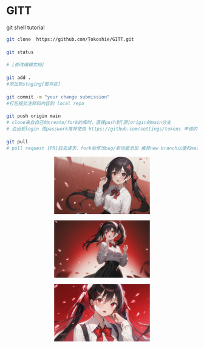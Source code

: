 # GITT
git shell tutorial

<!-- [image](image/1.png) -->
```bash
git clone  https://github.com/Tokoshie/GITT.git

git status

# [修改编辑文档]

git add .
#添加到staging[暂存区]

git commit -m "your change submission"
#打包提交注释和内容到 local repo

git push origin main
# clone来自自己的create/fork的库时，直接push到[源]origin的main分支
# 会出现login 而passwork推荐使用 https://github.com/settings/tokens 申请的token

git pull 
# pull request [PR]拉去请求，fork后修改bug/新功能添加 推荐new branch以便和main分离功能
```

<p align=center>
<img src='image/1.png'width=50%>
</p>

<p align=center>
<img src='image/2.png'width=50%>
</p>

<p align=center>
<img src='image/3.png'width=50%>
</p>